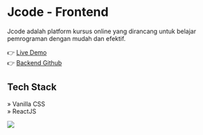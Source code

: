 # Jcode - Frontend

Jcode adalah platform kursus online yang dirancang untuk belajar pemrograman dengan mudah dan efektif.

👉 [Live Demo](https://jcode-2110.netlify.app/)
<br/>
👉 [Backend Github](https://github.com/jihadable/jcode-be)

## Tech Stack
» Vanilla CSS
<br/>
» ReactJS

<img src="https://umarjihad.netlify.app/pic/jcode.png" />
